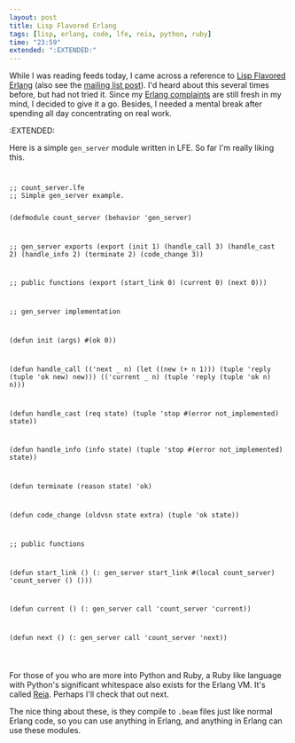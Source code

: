 ```yaml
---
layout: post
title: Lisp Flavored Erlang
tags: [lisp, erlang, code, lfe, reia, python, ruby]
time: "23:59"
extended: ":EXTENDED:"
---
```


While I was reading feeds today, I came across a reference to [Lisp
Flavored
Erlang](http://forum.trapexit.org/viewtopic.php?p=40268#40268) (also
see the [mailing list
post](http://groups.google.com/group/erlang-questions/browse_thread/thread/adfe375287d4bef4/4a9127e701f5e2db#)).
I'd heard about this several times before, but had not tried it.
Since my [Erlang
complaints](https://metajack.im/2009/01/05/brevity-and-programming-languages/)
are still fresh in my mind, I decided to give it a go.  Besides, I
needed a mental break after spending all day concentrating on real
work.

:EXTENDED:

Here is a simple `gen_server` module written in LFE.  So far I'm
really liking this.

<code>
<pre name='code' class='lisp'>
;; count_server.lfe
;; Simple gen_server example.

(defmodule count_server
  (behavior 'gen_server)

  ;; gen_server exports
  (export 
   (init 1)
   (handle_call 3)
   (handle_cast 2)
   (handle_info 2)
   (terminate 2)
   (code_change 3))

  ;; public functions
  (export 
   (start_link 0)
   (current 0)
   (next 0)))

;; gen_server implementation

(defun init (args)
  #(ok 0))

(defun handle_call 
  (('next _ n)
   (let ((new (+ n 1)))
     (tuple 'reply (tuple 'ok new) new)))
  (('current _ n)
   (tuple 'reply (tuple 'ok n) n)))

(defun handle_cast (req state)
  (tuple 'stop #(error not_implemented) state))

(defun handle_info (info state)
  (tuple 'stop #(error not_implemented) state))

(defun terminate (reason state)
  'ok)

(defun code_change (oldvsn state extra)
  (tuple 'ok state))


;; public functions

(defun start_link ()
  (: gen_server start_link #(local count_server) 'count_server () ()))

(defun current ()
  (: gen_server call 'count_server 'current))

(defun next ()
  (: gen_server call 'count_server 'next))
</pre>
</code>

For those of you who are more into Python and Ruby, a Ruby like
language with Python's significant whitespace also exists for the
Erlang VM.  It's called
[Reia](http://wiki.reia-lang.org/wiki/Reia_Programming_Language).
Perhaps I'll check that out next.  

The nice thing about these, is they compile to `.beam` files just like
normal Erlang code, so you can use anything in Erlang, and anything in
Erlang can use these modules.


